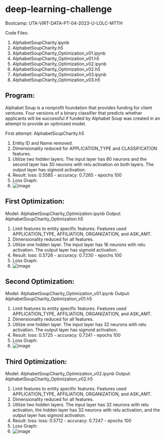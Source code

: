 # deep-learning-challenge

Bootcamp: UTA-VIRT-DATA-PT-04-2023-U-LOLC-MTTH

Code Files: 
  1. AlphabetSoupCharity.ipynb
  2. AlphabetSoupCharity.h5
  3. AlphabetSoupCharity_Optimization_v01.ipynb
  4. AlphabetSoupCharity_Optimization_v01.h5
  5. AlphabetSoupCharity_Optimization_v02.ipynb
  6. AlphabetSoupCharity_Optimization_v02.h5
  7. AlphabetSoupCharity_Optimization_v03.ipynb
  8. AlphabetSoupCharity_Optimization_v03.h5

  
## Program:
Alphabet Soup is a nonprofit foundation that provides funding for client ventures. Four versions of a binary classifier that predicts whether applicants will be successful if funded by Alphabet Soup was created in an attempt to provide an optimized model.

First attempt: AlphabetSoupCharity.h5
  1. Entity ID and Name removed.
  2. Dimensionality reduced for APPLICATION_TYPE and CLASSIFICATION features.
  3. Utilize two hidden layers. The input layer has 80 neurons and the second layer has 30 neurons with relu activation on both layers. The output layer has sigmoid activation.
  4. Result: loss: 0.5585 - accuracy: 0.7265 - epochs 100
  5. Loss Graph:
  6. ![image](https://github.com/CharlesQuinn1/deep-learning-challenge/assets/128498023/bb6d4c16-7f28-4ae9-a945-529201a2caae)

## First Optimization:
Model: AlphabetSoupCharity_Optimization.ipynb
Output: AlphabetSoupCharity_Optimization.h5
  1. Limit features to entity specific features. Features used APPLICATION_TYPE, AFFILIATION, ORGANIZATION, and ASK_AMT.
  2. Dimensionality reduced for all features.
  3. Utilize one hidden layer. The input layer has 16 neurons with relu activation. The output layer has sigmoid activation.
  4. Result: loss: 0.5726 - accuracy: 0.7230 - epochs 100
  5. Loss Graph:
  6. ![image](https://github.com/CharlesQuinn1/deep-learning-challenge/assets/128498023/68856e25-036e-4284-adfb-1a478f9ffba4)

## Second Optimization:
Model: AlphabetSoupCharity_Optimization_v01.ipynb
Output: AlphabetSoupCharity_Optimization_v01.h5

  1. Limit features to entity specific features. Features used APPLICATION_TYPE, AFFILIATION, ORGANIZATION, and ASK_AMT.
  2. Dimensionality reduced for all features.
  3. Utilize one hidden layer. The input layer has 32 neurons with relu activation. The output layer has sigmoid activation.
  4. Result: loss: 0.5725 - accuracy: 0.7241 - epochs 100
  5. Loss Graph:
  6. ![image](https://github.com/CharlesQuinn1/deep-learning-challenge/assets/128498023/b3625f83-159c-4f6f-b4ab-531e3a3e432b)

## Third Optimization:
Model: AlphabetSoupCharity_Optimization_v02.ipynb
Output: AlphabetSoupCharity_Optimization_v02.h5

  1. Limit features to entity specific features. Features used APPLICATION_TYPE, AFFILIATION, ORGANIZATION, and ASK_AMT.
  2. Dimensionality reduced for all features.
  3. Utilize two hidden layers. The input layer has 32 neurons with relu activation, the hidden layer has 32 neurons with relu activation, and the output layer has sigmoid activation.
  4. Result: loss: loss: 0.5712 - accuracy: 0.7247 - epochs 100
  5. Loss Graph:
  6. ![image](https://github.com/CharlesQuinn1/deep-learning-challenge/assets/128498023/8c013ccd-d689-4010-974e-c805d97da729)

